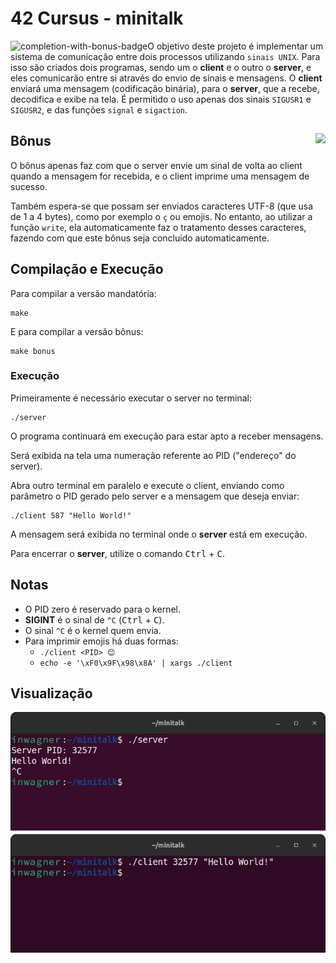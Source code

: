 # 42 Cursus - minitalk

<img src="https://game.42sp.org.br/static/assets/achievements/minitalkm.png" alt="completion-with-bonus-badge" align="left">

O objetivo deste projeto é implementar um sistema de comunicação entre dois processos utilizando `sinais UNIX`. Para isso são criados dois programas, sendo um o **client** e o outro o **server**, e eles comunicarão entre si através do envio de sinais e mensagens. O **client** enviará uma mensagem (codificação binária), para o **server**, que a recebe, decodifica e exibe na tela. É permitido o uso apenas dos sinais `SIGUSR1` e `SIGUSR2`, e das funções `signal` e `sigaction`.

## Bônus <img src="https://img.shields.io/badge/GRADE-125%2F100-green" align="right">

O bônus apenas faz com que o server envie um sinal de volta ao client quando a mensagem for recebida, e o client imprime uma mensagem de sucesso.

Também espera-se que possam ser enviados caracteres UTF-8 (que usa de 1 a 4 bytes), como por exemplo o `ç` ou emojis. No entanto, ao utilizar a função `write`, ela automaticamente faz o tratamento desses caracteres, fazendo com que este bônus seja concluído automaticamente.

## Compilação e Execução 

Para compilar a versão mandatória:

```
make
```

E para compilar a versão bônus:

```
make bonus
```

### Execução

Primeiramente é necessário executar o server no terminal:

```
./server
```

O programa continuará em execução para estar apto a receber mensagens.

Será exibida na tela uma numeração referente ao PID ("endereço" do server).

Abra outro terminal em paralelo e execute o client, enviando como parâmetro o PID gerado pelo server e a mensagem que deseja enviar:

```
./client 587 "Hello World!"
```

A mensagem será exibida no terminal onde o **server** está em execução.

Para encerrar o **server**, utilize o comando <kbd>Ctrl</kbd> + <kbd>C</kbd>.

## Notas

- O PID zero é reservado para o kernel.
- **SIGINT** é o sinal de `^C` (<kbd>Ctrl</kbd> + <kbd>C</kbd>).
- O sinal `^C` é o kernel quem envia.
- Para imprimir emojis há duas formas:
	- `./client <PID> 😊`
	- `echo -e '\xF0\x9F\x98\x8A' | xargs ./client`

## Visualização

<div align="center">

![minitalk](./info/visualization.png)

</div>
